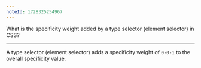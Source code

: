 ```yaml
---
noteId: 1728325254967
---
```


What is the specificity weight added by a type selector (element selector) in CSS?

---

A type selector (element selector) adds a specificity weight of `0-0-1` to the overall specificity value.
